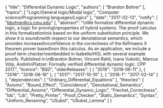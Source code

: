 {
    "title": "Differential Dynamic Logic",
    "authors": [
        "Brandon Bohrer"
    ],
    "topics": [
        "Logic/General logic/Modal logic",
        "Computer science/Programming languages/Logics"
    ],
    "date": "2017-02-13",
    "notify": [
        "bbohrer@cs.cmu.edu"
    ],
    "abstract": "\nWe formalize differential dynamic logic, a logic for proving\nproperties of hybrid systems. The proof calculus in this formalization\nis based on the uniform substitution principle. We show it is sound\nwith respect to our denotational semantics, which provides increased\nconfidence in the correctness of the KeYmaera X theorem prover based\non this calculus. As an application, we include a proof term checker\nembedded in Isabelle/HOL with several example proofs.  Published in:\nBrandon Bohrer, Vincent Rahli, Ivana Vukotic, Marcus Völp, André\nPlatzer: Formally verified differential dynamic logic. CPP 2017.",
    "licence": "BSD",
    "olderReleases": [
        {
            "2019": "2019-06-11"
        },
        {
            "2018": "2018-08-16"
        },
        {
            "2017": "2017-10-10"
        },
        {
            "2016-1": "2017-02-14"
        }
    ],
    "dependencies": [
        "Ordinary_Differential_Equations"
    ],
    "theories": [
        "Axioms",
        "Bound_Effect",
        "Coincidence",
        "Denotational_Semantics",
        "Differential_Axioms",
        "Differential_Dynamic_Logic",
        "Frechet_Correctness",
        "Ids",
        "Lib",
        "Pretty_Printer",
        "Proof_Checker",
        "Static_Semantics",
        "Syntax",
        "Uniform_Renaming",
        "USubst",
        "USubst_Lemma"
    ]
}